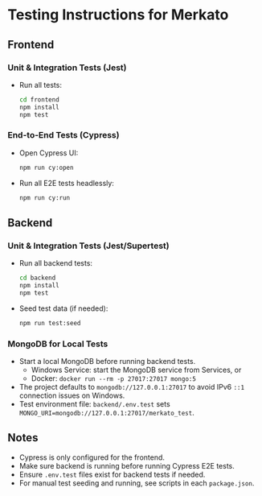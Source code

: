 # Testing Instructions for Merkato

## Frontend

### Unit & Integration Tests (Jest)
- Run all tests:
  ```sh
  cd frontend
  npm install
  npm test
  ```

### End-to-End Tests (Cypress)
- Open Cypress UI:
  ```sh
  npm run cy:open
  ```
- Run all E2E tests headlessly:
  ```sh
  npm run cy:run
  ```

## Backend

### Unit & Integration Tests (Jest/Supertest)
- Run all backend tests:
  ```sh
  cd backend
  npm install
  npm test
  ```
- Seed test data (if needed):
  ```sh
  npm run test:seed
  ```

### MongoDB for Local Tests
- Start a local MongoDB before running backend tests.
  - Windows Service: start the MongoDB service from Services, or
  - Docker: `docker run --rm -p 27017:27017 mongo:5`
- The project defaults to `mongodb://127.0.0.1:27017` to avoid IPv6 `::1` connection issues on Windows.
- Test environment file: `backend/.env.test` sets `MONGO_URI=mongodb://127.0.0.1:27017/merkato_test`.

## Notes
- Cypress is only configured for the frontend.
- Make sure backend is running before running Cypress E2E tests.
- Ensure `.env.test` files exist for backend tests if needed.
- For manual test seeding and running, see scripts in each `package.json`.
